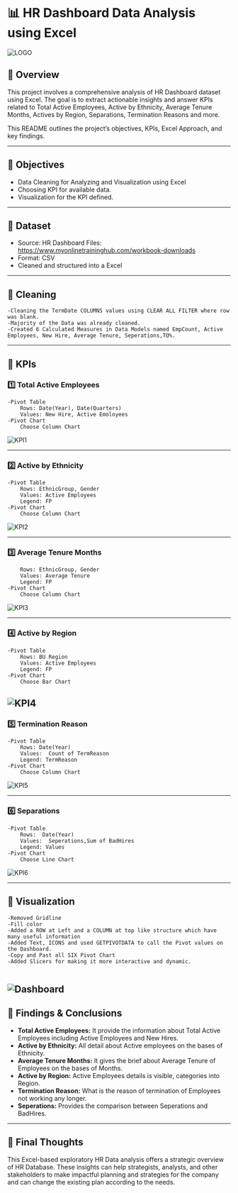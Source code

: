 # 📊 HR Dashboard Data Analysis using Excel
![LOGO](https://github.com/analyticsaq/HR_DashBoard_Excel/blob/main/Logo.jpg)

## 📌 Overview

This project involves a comprehensive analysis of HR Dashboard dataset using Excel. The goal is to extract actionable insights and answer KPIs related to Total Active Employees, Active by Ethnicity, Average Tenure Months, Actives by Region, Separations, Termination Reasons and more.

This README outlines the project’s objectives, KPIs, Excel Approach, and key findings.

---

## 🎯 Objectives

- Data Cleaning for Analyzing and Visualization using Excel
- Choosing KPI for available data.
- Visualization for the KPI defined.

---

## 📁 Dataset

- Source: HR Dashboard Files: https://www.myonlinetraininghub.com/workbook-downloads
- Format: CSV
- Cleaned and structured into a Excel

---

## 🧱 Cleaning

```
-Cleaning the TermDate COLUMNS values using CLEAR ALL FILTER where row was blank.
-Majority of the Data was already cleaned.
-Created 6 Calculated Measures in Data Models named EmpCount, Active Employees, New Hire, Average Tenure, Seperations,TO%.

```

---

## 🧠 KPIs

### 1️⃣ Total Active Employees

```
-Pivot Table
	Rows: Date(Year), Date(Quarters)
	Values: New Hire, Active Emoloyees
-Pivot Chart
	Choose Column Chart

```
![KPI1](https://github.com/analyticsaq/HR_DashBoard_Excel/blob/main/KPI1.png)

---

### 2️⃣ Active by Ethnicity

```
-Pivot Table
	Rows: EthnicGroup, Gender
	Values: Active Employees
    Legend: FP
-Pivot Chart
	Choose Column Chart

```
![KPI2](https://github.com/analyticsaq/HR_DashBoard_Excel/blob/main/KPI2.png)

---

### 3️⃣ Average Tenure Months

```
	Rows: EthnicGroup, Gender
	Values: Average Tenure
    Legend: FP
-Pivot Chart
	Choose Column Chart

```
![KPI3](https://github.com/analyticsaq/HR_DashBoard_Excel/blob/main/KPI3.png)

---

### 4️⃣ Active by Region

```
-Pivot Table
	Rows: BU Region
	Values: Active Employees
    Legend: FP
-Pivot Chart
	Choose Bar Chart

```
![KPI4](https://github.com/analyticsaq/HR_DashBoard_Excel/blob/main/KPI4.png)
---

### 5️⃣ Termination Reason

```
-Pivot Table
	Rows: Date(Year)
	Values:  Count of TermReason
    Legend: TermReason
-Pivot Chart
	Choose Column Chart

```
![KPI5](https://github.com/analyticsaq/HR_DashBoard_Excel/blob/main/KPI5.png)

---

### 6️⃣ Separations

```
-Pivot Table
	Rows:  Date(Year)
	Values:  Seperations,Sum of BadHires
    Legend: Values
-Pivot Chart
	Choose Line Chart

```
![KPI6](https://github.com/analyticsaq/HR_DashBoard_Excel/blob/main/KPI6.png)

---


## 🎦 Visualization

```
-Removed Gridline
-Fill color
-Added a ROW at Left and a COLUMN at top like structure which have many useful information
-Added Text, ICONS and used GETPIVOTDATA to call the Pivot values on the Dashboard.
-Copy and Past all SIX Pivot Chart
-Added Slicers for making it more interactive and dynamic.


```
![Dashboard](https://github.com/analyticsaq/HR_DashBoard_Excel/blob/main/Dashboard.png)
---

## 📌 Findings & Conclusions

- **Total Active Employees:** It provide the information about Total Active Employees including Active Employees and New Hires.  
- **Active by Ethnicity:** All detail about Active employees on the bases of Ethnicity.
- **Average Tenure Months:** It gives the brief about Average Tenure of Employees on the bases of Months.
- **Active by Region:**  Active Employees details is visible, categories into Region.
- **Termination Reason:** What is the reason of termination of Employees not working any longer. 
- **Seperations:** Provides the comparison between Seperations and BadHires.

---

## 🚀 Final Thoughts

This Excel-based exploratory HR Data analysis offers a strategic overview of HR Database. These insights can help strategists, analysts, and other stakeholders to make impactful planning and strategies for the company and can change the existing plan according to the needs.
